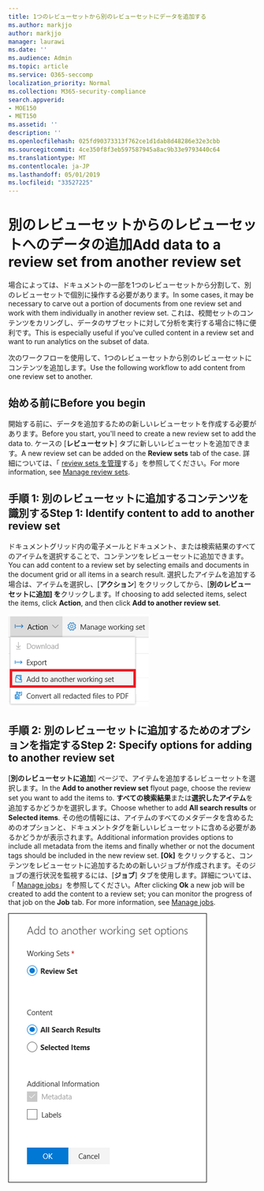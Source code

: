 ```yaml
---
title: 1つのレビューセットから別のレビューセットにデータを追加する
ms.author: markjjo
author: markjjo
manager: laurawi
ms.date: ''
ms.audience: Admin
ms.topic: article
ms.service: O365-seccomp
localization_priority: Normal
ms.collection: M365-security-compliance
search.appverid:
- MOE150
- MET150
ms.assetid: ''
description: ''
ms.openlocfilehash: 025fd90373313f762ce1d1dab8d48286e32e3cbb
ms.sourcegitcommit: 4ce350f8f3eb597587945a8ac9b33e9793440c64
ms.translationtype: MT
ms.contentlocale: ja-JP
ms.lasthandoff: 05/01/2019
ms.locfileid: "33527225"
---
```

# <a name="add-data-to-a-review-set-from-another-review-set"></a><span data-ttu-id="140c3-102">別のレビューセットからのレビューセットへのデータの追加</span><span class="sxs-lookup"><span data-stu-id="140c3-102">Add data to a review set from another review set</span></span>

<span data-ttu-id="140c3-103">場合によっては、ドキュメントの一部を1つのレビューセットから分割して、別のレビューセットで個別に操作する必要があります。</span><span class="sxs-lookup"><span data-stu-id="140c3-103">In some cases, it may be necessary to carve out a portion of documents from one review set and work with them individually in another review set.</span></span>  <span data-ttu-id="140c3-104">これは、校閲セットのコンテンツをカリングし、データのサブセットに対して分析を実行する場合に特に便利です。</span><span class="sxs-lookup"><span data-stu-id="140c3-104">This is especially useful if you've culled content in a review set and want to run analytics on the subset of data.</span></span>

<span data-ttu-id="140c3-105">次のワークフローを使用して、1つのレビューセットから別のレビューセットにコンテンツを追加します。</span><span class="sxs-lookup"><span data-stu-id="140c3-105">Use the following workflow to add content from one review set to another.</span></span>

## <a name="before-you-begin"></a><span data-ttu-id="140c3-106">始める前に</span><span class="sxs-lookup"><span data-stu-id="140c3-106">Before you begin</span></span>

<span data-ttu-id="140c3-107">開始する前に、データを追加するための新しいレビューセットを作成する必要があります。</span><span class="sxs-lookup"><span data-stu-id="140c3-107">Before you start, you'll need to create a new review set to add the data to.</span></span>  <span data-ttu-id="140c3-108">ケースの [**レビューセット**] タブに新しいレビューセットを追加できます。</span><span class="sxs-lookup"><span data-stu-id="140c3-108">A new review set can be added on the **Review sets** tab of the case.</span></span> <span data-ttu-id="140c3-109">詳細については、「 [review sets を管理](managing-review-sets.md)する」を参照してください。</span><span class="sxs-lookup"><span data-stu-id="140c3-109">For more information, see [Manage review sets](managing-review-sets.md).</span></span>

## <a name="step-1-identify-content-to-add-to-another-review-set"></a><span data-ttu-id="140c3-110">手順 1: 別のレビューセットに追加するコンテンツを識別する</span><span class="sxs-lookup"><span data-stu-id="140c3-110">Step 1: Identify content to add to another review set</span></span>

<span data-ttu-id="140c3-111">ドキュメントグリッド内の電子メールとドキュメント、または検索結果のすべてのアイテムを選択することで、コンテンツをレビューセットに追加できます。</span><span class="sxs-lookup"><span data-stu-id="140c3-111">You can add content to a review set by selecting emails and documents in the document grid or all items in a search result.</span></span>  <span data-ttu-id="140c3-112">選択したアイテムを追加する場合は、アイテムを選択し、[**アクション**] をクリックしてから、[**別のレビューセットに追加] を**クリックします。</span><span class="sxs-lookup"><span data-stu-id="140c3-112">If choosing to add selected items, select the items, click **Action**, and then click **Add to another review set**.</span></span>

![別の校閲セットに追加する](../media/64f2a4d4-eba3-4ab3-a3ba-d519feea3142.png)

## <a name="step-2-specify-options-for-adding-to-another-review-set"></a><span data-ttu-id="140c3-114">手順 2: 別のレビューセットに追加するためのオプションを指定する</span><span class="sxs-lookup"><span data-stu-id="140c3-114">Step 2: Specify options for adding to another review set</span></span>

<span data-ttu-id="140c3-115">[**別のレビューセットに追加**] ページで、アイテムを追加するレビューセットを選択します。</span><span class="sxs-lookup"><span data-stu-id="140c3-115">In the **Add to another review set** flyout page, choose the review set you want to add the items to.</span></span> <span data-ttu-id="140c3-116">**すべての検索結果**または**選択したアイテム**を追加するかどうかを選択します。</span><span class="sxs-lookup"><span data-stu-id="140c3-116">Choose whether to add **All search results** or **Selected items**.</span></span>  <span data-ttu-id="140c3-117">その他の情報には、アイテムのすべてのメタデータを含めるためのオプションと、ドキュメントタグを新しいレビューセットに含める必要があるかどうかが表示されます。</span><span class="sxs-lookup"><span data-stu-id="140c3-117">Additional information provides options to include all metadata from the items and finally whether or not the document tags should be included in the new review set.</span></span>  <span data-ttu-id="140c3-118">**[Ok]** をクリックすると、コンテンツをレビューセットに追加するための新しいジョブが作成されます。そのジョブの進行状況を監視するには、[**ジョブ**] タブを使用します。詳細については、「 [Manage jobs](managing-jobs-ediscovery20.md)」を参照してください。</span><span class="sxs-lookup"><span data-stu-id="140c3-118">After clicking **Ok** a new job will be created to add the content to a review set; you can monitor the progress of that job on the **Job** tab. For more information, see [Manage jobs](managing-jobs-ediscovery20.md).</span></span>

![別の校閲セットに追加する](../media/6440ee44-68fd-44d7-b43a-3a477345525c.png)
